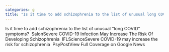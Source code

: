 ```yaml
---
categories: g
title: "Is it time to add schizophrenia to the list of unusual long COVID symptoms  Salon"
---
```

Is it time to add schizophrenia to the list of unusual "long COVID" symptoms?&nbsp;&nbsp;SalonSevere COVID-19 Infection May Increase The Risk Of Developing Schizophrenia&nbsp;&nbsp;IFLScienceSevere COVID-19 may increase the risk for schizophrenia&nbsp;&nbsp;PsyPostView Full Coverage on Google News